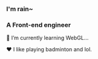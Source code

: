 ### I'm rain~
### A Front-end engineer

🌱 I’m currently learning WebGL...

❤️ I like playing badminton and lol.
